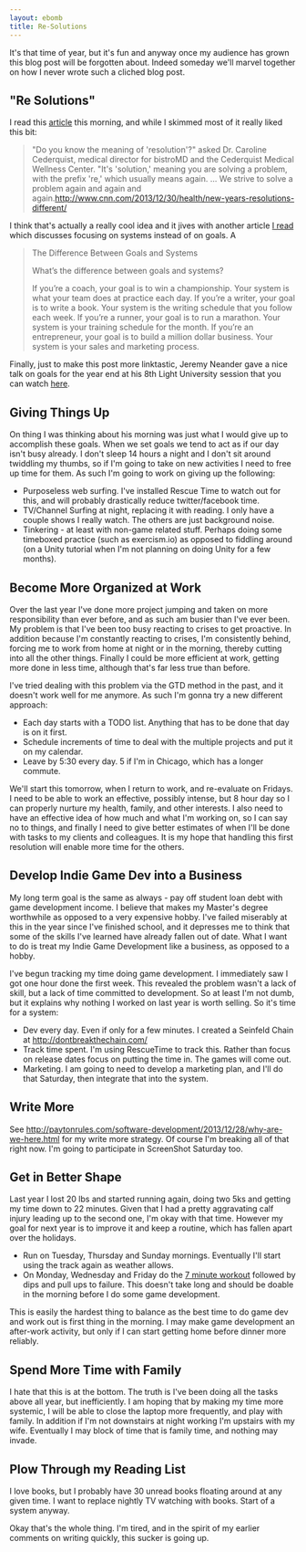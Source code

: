 ```yaml
---
layout: ebomb
title: Re-Solutions
---
```


It's that time of year, but it's fun and anyway once my audience has grown this blog post will be forgotten about. Indeed someday we'll marvel together on how I never wrote such a cliched blog post.

## "Re Solutions"

I read this [article](http://www.cnn.com/2013/12/30/health/new-years-resolutions-different/) this morning, and while I skimmed most of it really liked this bit:

> "Do you know the meaning of 'resolution'?" asked Dr. Caroline Cederquist, medical director for bistroMD and the Cederquist Medical Wellness Center. "It's 'solution,' meaning you are solving a problem, with the prefix 're,' which usually means again. ... We strive to solve a problem again and again and again.http://www.cnn.com/2013/12/30/health/new-years-resolutions-different/

I think that's actually a really cool idea and it jives with another article [I read](http://www.entrepreneur.com/article/230333) which discusses focusing on systems instead of on goals. A

>The Difference Between Goals and Systems
>
>What’s the difference between goals and systems?
>
>If you’re a coach, your goal is to win a championship. Your system is what your team does at practice each day.
>If you’re a writer, your goal is to write a book. Your system is the writing schedule that you follow each week.
>If you’re a runner, your goal is to run a marathon. Your system is your training schedule for the month.
>If you’re an entrepreneur, your goal is to build a million dollar business. Your system is your sales and marketing process.

Finally, just to make this post more linktastic, Jeremy Neander gave a nice talk on goals for the year end at his 8th Light University session that you can watch [here](https://vimeo.com/82384696).

## Giving Things Up

On thing I was thinking about his morning was just what I would give up to accomplish these goals. When we set goals we tend to act as if our day isn't busy already. I don't sleep 14 hours a night and I don't sit around twiddling my thumbs, so if I'm going to take on new activities I need to free up time for them. As such I'm going to work on giving up the following:

* Purposeless web surfing. I've installed Rescue Time to watch out for this, and will probably drastically reduce twitter/facebook time.
* TV/Channel Surfing at night, replacing it with reading. I only have a couple shows I really watch. The others are just background noise.
* Tinkering - at least with non-game related stuff. Perhaps doing some timeboxed practice (such as exercism.io) as opposed to fiddling around (on a Unity tutorial when I'm not planning on doing Unity for a few months).

## Become More Organized at Work

Over the last year I've done more project jumping and taken on more responsibility than ever before, and as such am busier than I've ever been. My problem is that I've been too busy reacting to crises to get proactive. In addition because I'm constantly reacting to crises, I'm consistently behind, forcing me to work from home at night or in the morning, thereby cutting into all the other things. Finally I could be more efficient at work, getting more done in less time, although that's far less true than before.

I've tried dealing with this problem via the GTD method in the past, and it doesn't work well for me anymore.  As such I'm gonna try a new different approach:

* Each day starts with a TODO list. Anything that has to be done that day is on it first.
* Schedule increments of time to deal with the multiple projects and put it on my calendar.
* Leave by 5:30 every day. 5 if I'm in Chicago, which has a longer commute.

We'll start this tomorrow, when I return to work, and re-evaluate on Fridays. I need to be able to work an effective, possibly intense, but 8 hour day so I can properly nurture my health, family, and other interests. I also need to have an effective idea of how much and what I'm working on, so I can say no to things, and finally I need to give better estimates of when I'll be done with tasks to my clients and colleagues. It is my hope that handling this first resolution will enable more time for the others.

## Develop Indie Game Dev into a Business

My long term goal is the same as always - pay off student loan debt with game development income. I believe that makes my Master's degree worthwhile as opposed to a very expensive hobby. I've failed miserably at this in the year since I've finished school, and it depresses me to think that some of the skills I've learned have already fallen out of date. What I want to do is treat my Indie Game Development like a business, as opposed to a hobby.

I've begun tracking my time doing game development. I immediately saw I got one hour done the first week. This revealed the problem wasn't a lack of skill, but a lack of time committed to development. So at least I'm not dumb, but it explains why nothing I worked on last year is worth selling. So it's time for a system:

* Dev every day. Even if only for a few minutes. I created a Seinfeld Chain at http://dontbreakthechain.com/
* Track time spent.  I'm using RescueTime to track this. Rather than focus on release dates focus on putting the time in. The games will come out.
* Marketing. I am going to need to develop a marketing plan, and I'll do that Saturday, then integrate that into the system.

## Write More

See http://paytonrules.com/software-development/2013/12/28/why-are-we-here.html for my write more strategy. Of course I'm breaking all of that right now. I'm going to participate in ScreenShot Saturday too.

## Get in Better Shape

Last year I lost 20 lbs and started running again, doing two 5ks and getting my time down to 22 minutes. Given that I had a pretty aggravating calf injury leading up to the second one, I'm okay with that time. However my goal for next year is to improve it and keep a routine, which has fallen apart over the holidays.

* Run on Tuesday, Thursday and Sunday mornings. Eventually I'll start using the track again as weather allows.
* On Monday, Wednesday and Friday do the [7 minute workout](http://well.blogs.nytimes.com/2013/05/09/the-scientific-7-minute-workout/?_r=0) followed by dips and pull ups to failure. This doesn't take long and should be doable in the morning before I do some game development.

This is easily the hardest thing to balance as the best time to do game dev and work out is first thing in the morning. I may make game development an after-work activity, but only if I can start getting home before dinner more reliably.

## Spend More Time with Family

I hate that this is at the bottom. The truth is I've been doing all the tasks above all year, but inefficiently. I am hoping that by making my time more systemic, I will be able to close the laptop more frequently, and play with family.  In addition if I'm not downstairs at night working I'm upstairs with my wife.  Eventually I may block of time that is family time, and nothing may invade.

## Plow Through my Reading List

I love books, but I probably have 30 unread books floating around at any given time. I want to replace nightly TV watching with books. Start of a system anyway.

Okay that's the whole thing. I'm tired, and in the spirit of my earlier comments on writing quickly, this sucker is going up.
